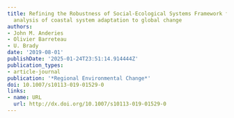```yaml
---
title: Refining the Robustness of Social-Ecological Systems Framework for comparative
  analysis of coastal system adaptation to global change
authors:
- John M. Anderies
- Olivier Barreteau
- U. Brady
date: '2019-08-01'
publishDate: '2025-01-24T23:51:14.914444Z'
publication_types:
- article-journal
publication: '*Regional Environmental Change*'
doi: 10.1007/s10113-019-01529-0
links:
- name: URL
  url: http://dx.doi.org/10.1007/s10113-019-01529-0
---
```

